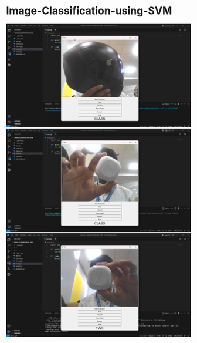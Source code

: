# Image-Classification-using-SVM

<img src="./ss/SS1.png" />
<img src="./ss/SS2.png" />
<img src="./ss/SS3.png" />
